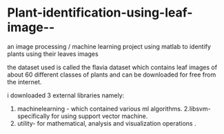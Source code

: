 # Plant-identification-using-leaf-image--
an image processing / machine learning project using matlab to identify plants using their leaves images

the dataset used is called the flavia dataset which contains leaf images of about 60 different classes of plants and can be 
downloaded for free from the internet.

i downloaded 3 external libraries namely:
1. machinelearning - which contained various ml algorithms.
2.libsvm- specifically for using support vector machine.
3. utility- for mathematical, analysis and visualization operations .
